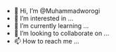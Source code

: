 - 👋 Hi, I’m @Muhammadworogi
- 👀 I’m interested in ...
- 🌱 I’m currently learning ...
- 💞️ I’m looking to collaborate on ...
- 📫 How to reach me ...

<!---
Muhammadworogi/Muhammadworogi is a ✨ special ✨ repository because its `README.md` (this file) appears on your GitHub profile.
You can click the Preview link to take a look at your changes.
--->
